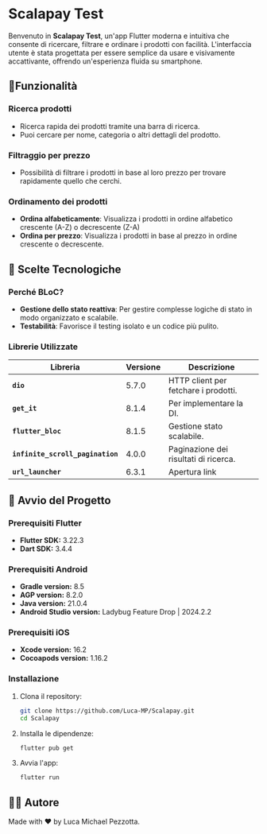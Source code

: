 # Scalapay Test

Benvenuto in **Scalapay Test**, un'app Flutter moderna e intuitiva che consente di ricercare, filtrare e ordinare i prodotti con facilità. L'interfaccia utente è stata progettata per essere semplice da usare e visivamente accattivante, offrendo un'esperienza fluida su smartphone.

## 🌟Funzionalità

### **Ricerca prodotti**
- Ricerca rapida dei prodotti tramite una barra di ricerca.
- Puoi cercare per nome, categoria o altri dettagli del prodotto.

### **Filtraggio per prezzo**
- Possibilità di filtrare i prodotti in base al loro prezzo per trovare rapidamente quello che cerchi.

### **Ordinamento dei prodotti**
- **Ordina alfabeticamente**: Visualizza i prodotti in ordine alfabetico crescente (A-Z) o decrescente (Z-A)
- **Ordina per prezzo**: Visualizza i prodotti in base al prezzo in ordine crescente o decrescente.


## 🎨 **Scelte Tecnologiche**
### **Perché BLoC**?
- **Gestione dello stato reattiva**: Per gestire complesse logiche di stato in modo organizzato e scalabile.
- **Testabilità**: Favorisce il testing isolato e un codice più pulito.

### **Librerie Utilizzate**
| Libreria                           | Versione | Descrizione                            |
|------------------------------------|----------|----------------------------------------|
| **`dio`**                          | 5.7.0    | HTTP client per fetchare i prodotti.   |
| **`get_it`**                       | 8.1.4    | Per implementare la DI.                |
| **`flutter_bloc`**                 | 8.1.5    | Gestione stato scalabile.              |
| **`infinite_scroll_pagination`**   | 4.0.0    | Paginazione dei risultati di ricerca.  |
| **`url_launcher`**                 | 6.3.1    | Apertura link                          |


## 🏁 **Avvio del Progetto**

### Prerequisiti Flutter
- **Flutter SDK:** 3.22.3
- **Dart SDK:** 3.4.4

### Prerequisiti Android
- **Gradle version:** 8.5
- **AGP version:** 8.2.0
- **Java version:** 21.0.4
- **Android Studio version:** Ladybug Feature Drop | 2024.2.2

### Prerequisiti iOS
- **Xcode version:** 16.2
- **Cocoapods version:** 1.16.2

### Installazione
1. Clona il repository:
    ```bash
    git clone https://github.com/Luca-MP/Scalapay.git
    cd Scalapay
    ```
2. Installa le dipendenze:
    ```bash
    flutter pub get
    ```
3. Avvia l'app:
    ```bash
    flutter run
    ```

## 👨‍💻 Autore
Made with ❤️ by Luca Michael Pezzotta.

